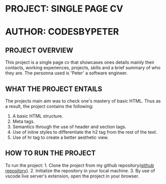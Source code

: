 # PROJECT: SINGLE PAGE CV
# AUTHOR: CODESBYPETER
## PROJECT OVERVIEW
This project is a single page cv that showcases ones details mainly their contacts, working experiences, projects, skills and a brief summary of who they are. The personna used is 'Peter' a software engineer.
## WHAT THE PROJECT ENTAILS
The projects main aim was to check one's mastery of basic HTML. Thus as a result, the project contains the following:
   1. A basic HTML structure.
   2. Meta tags.
   3. Semantics through the use of header and section tags.
   4. Use of inline styles to differentiate the h2 tag from the rest of the text.
   5. Use of hr tag to create a better aesthetic view.
## HOW TO RUN THE PROJECT
To run the project:
    1. Clone the project from my github repository([github repository](https://github.com/CodesbyPeter/Frontend_LearnWhileBuilding_Projects/tree/main/single_page_cv)).
    2. Initialize the repository in your local machine.
    3. By use of vscode live server's extension, open the project in your browser.
